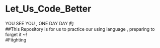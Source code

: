 # Let_Us_Code_Better
YOU SEE YOU  , ONE  DAY DAY 的  
##This Repository is for us to practice our using language , preparing to forget it ~!   
#Fitghting
